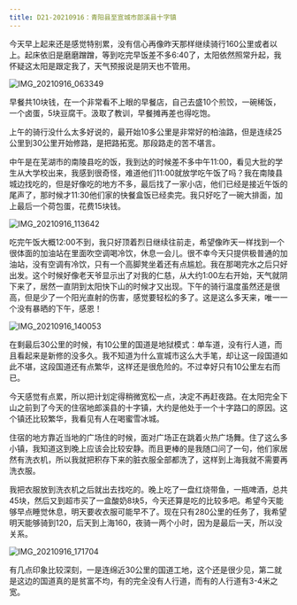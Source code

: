 ```yaml
---
title: D21-20210916：青阳县至宣城市郎溪县十字镇
---
```


今天早上起来还是感觉特别累，没有信心再像昨天那样继续骑行160公里或者以上。起床依旧是磨磨蹭蹭，等到吃完早饭差不多6:40了，太阳依然照常升起，我怀疑这太阳是跟定我了，天气预报说是阴天也不管用。

![IMG_20210916_063349](https://ridemypic.oss-cn-chengdu.aliyuncs.com/rideimg/IMG_20210916_063349.jpg)

早餐共10块钱，在一个非常看不上眼的早餐店，自己去盛10个煎饺，一碗稀饭，一个卤蛋，5块豆腐干。汲取了教训，早餐摊再差也得吃饱。

上午的骑行没什么太多好说的，最开始10多公里是非常好的柏油路，但是连续25公里到30公里开始修路，是把路拓宽。那段路走的苦不堪言。

中午是在芜湖市的南陵县吃的饭，我到达的时候差不多中午11:00，看见大批的学生从大学校出来，我感到很奇怪，难道他们11:00就放学吃午饭了吗？我在南陵县城边找吃的，但是好像吃的地方不多，最后找了一家小店，他们已经是接近午饭的尾声了，那时候才11:30他们家的快餐盒饭已经卖完。我只好吃了一碗大排面，加上最后一个荷包蛋，花费15块钱。

![IMG_20210916_113642](https://ridemypic.oss-cn-chengdu.aliyuncs.com/rideimg/IMG_20210916_113642.jpg)

吃完午饭大概12:00不到，我只好顶着烈日继续往前走，希望像昨天一样找到一个很体面的加油站在里面吹空调喝冷饮，休息一会儿。很不幸今天只提供极普通的加油站，没有空调有冷饮，只有一个高脚凳坐着还有点尴尬。我在那喝完水之后只好出发。这个时候好像老天爷显示出了对我的仁慈，从大约1:00左右开始，天气就阴下来了，居然一直阴到太阳快下山的时候才又出现。下午的骑行温度虽然还是很高，但是少了一个阳光直射的伤害，感觉要轻松的多了。这是这么多天来，唯一一个没有暴晒的下午，感恩！

![IMG_20210916_140053](https://ridemypic.oss-cn-chengdu.aliyuncs.com/rideimg/IMG_20210916_140053.jpg)

在剩最后30公里的时候，有10公里的国道是地狱模式：单车道，没有行人道，而且看起来是新修的没多久。我不知道为什么宣城市这么大手笔，却让这一段国道如此不堪，这段国道还有点繁华，这样还是很危险的。不过幸好只有10公里左右而已。

今天感觉有点累，所以把计划定得稍微宽松一点，决定不再赶夜路。在太阳完全下山之前到了今天的住宿地郎溪县的十字镇，大约是他处于一个十字路口的原因。这个镇还比较繁华，我看见有人在喝蜜雪冰城。

住宿的地方靠近当地的广场住的时候，面对广场正在跳着火热广场舞。住了这么多小镇，我知道这到晚上应该会比较安静。而且更棒的是我随口问了一句，他们家居然有洗衣机，所以我就把积存下来的脏衣服全部都洗了，这样到上海我就不需要再洗衣服。

我把衣服放到洗衣机之后就出去找吃的。晚上吃了一盘红烧带鱼，一瓶啤酒，总共45块，然后又到超市买了一盒酸奶8块5，今天还算是吃的比较多吧。希望今天能够早点睡觉休息，明天要收衣服可能早不了。现在只有280公里的任务了，我希望明天能够骑到120，后天到上海160，夜骑一两个小时，因为是最后一天，所以没关系。

![IMG_20210916_171704](https://ridemypic.oss-cn-chengdu.aliyuncs.com/rideimg/IMG_20210916_171704.jpg)

有几点印象比较深刻，一是连绵近30公里的国道工地，这个还是很少见，第二就是这边的国道真的是贫富不均，有的完全没有人行道，而有的人行道有3-4米之宽。